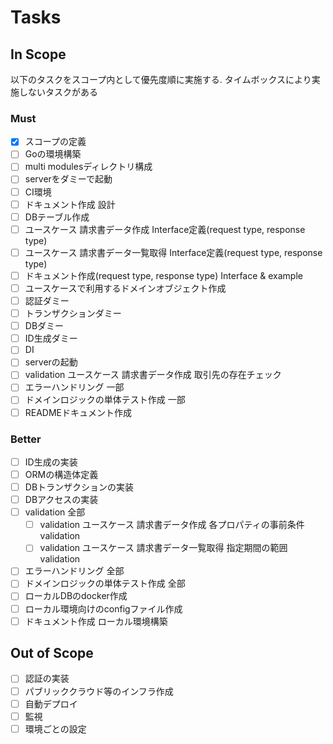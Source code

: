 # Tasks

## In Scope

以下のタスクをスコープ内として優先度順に実施する. タイムボックスにより実施しないタスクがある

### Must

- [x] スコープの定義
- [ ] Goの環境構築
- [ ] multi modulesディレクトリ構成
- [ ] serverをダミーで起動
- [ ] CI環境
- [ ] ドキュメント作成 設計
- [ ] DBテーブル作成
- [ ] ユースケース 請求書データ作成 Interface定義(request type, response type)
- [ ] ユースケース 請求書データ一覧取得 Interface定義(request type, response type)
- [ ] ドキュメント作成(request type, response type) Interface & example
- [ ] ユースケースで利用するドメインオブジェクト作成
- [ ] 認証ダミー
- [ ] トランザクションダミー
- [ ] DBダミー
- [ ] ID生成ダミー
- [ ] DI
- [ ] serverの起動
- [ ] validation ユースケース 請求書データ作成 取引先の存在チェック
- [ ] エラーハンドリング 一部
- [ ] ドメインロジックの単体テスト作成 一部
- [ ] READMEドキュメント作成

### Better

- [ ] ID生成の実装
- [ ] ORMの構造体定義
- [ ] DBトランザクションの実装
- [ ] DBアクセスの実装
- [ ] validation 全部
  - [ ] validation ユースケース 請求書データ作成 各プロパティの事前条件validation
  - [ ] validation ユースケース 請求書データ一覧取得 指定期間の範囲validation
- [ ] エラーハンドリング 全部
- [ ] ドメインロジックの単体テスト作成 全部
- [ ] ローカルDBのdocker作成
- [ ] ローカル環境向けのconfigファイル作成
- [ ] ドキュメント作成 ローカル環境構築

## Out of Scope

- [ ] 認証の実装
- [ ] パブリッククラウド等のインフラ作成
- [ ] 自動デプロイ
- [ ] 監視
- [ ] 環境ごとの設定
